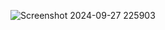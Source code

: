 
![Screenshot 2024-09-27 225903](https://github.com/user-attachments/assets/6556d52b-4049-4f3b-8930-b1762b91e3ac)
